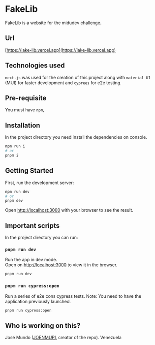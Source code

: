# FakeLib

FakeLib is a website for the midudev challenge.

## Url
[https://lake-lib.vercel.app](https://lake-lib.vercel.app)

## Technologies used 

`next.js` was used for the creation of this project along with `material UI` (MUI) for faster development and `cyprees` for e2e testing.

## Pre-requisite

You must have `npm`,

## Installation

In the project directory you need install the dependencies on console.

```bash
npm run i
# or
pnpm i
```

## Getting Started

First, run the development server:

```bash
npm run dev
# or
pnpm dev
```

Open [http://localhost:3000](http://localhost:3000) with your browser to see the result.

## Important scripts

In the project directory you can run:

### `pnpm run dev` 

Run the app in dev mode.  
Open on [http://localhost:3000](http://localhost:3000) to view it in the browser. 

```bash
pnpm run dev
```

### `pnpm run cypress:open`

Run a series of e2e cons cypress tests.
Note: You need to have the application previously launched.

```bash
pnpm run cypress:open
```

## Who is working on this?

José Mundo ([JOENMUPI](https://github.com/JOENMUPI), creator of the repo). Venezuela
